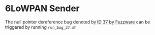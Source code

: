 # 6LoWPAN Sender

The null pointer dereference bug denoted by [ID 37 by Fuzzware](https://github.com/fuzzware-fuzzer/fuzzware-experiments/tree/main/04-crash-analysis/37) can be triggered by running ``run_bug_37.sh``

